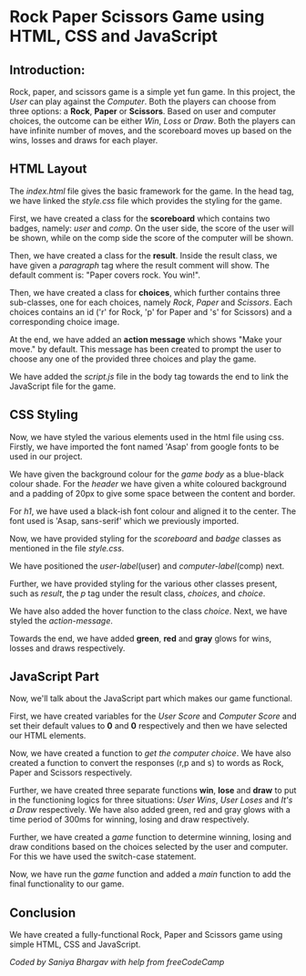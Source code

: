 # Rock Paper Scissors Game using HTML, CSS and JavaScript

## Introduction:

Rock, paper, and scissors game is a simple yet fun game. In this project, the *User* can play against the *Computer*. Both the players can choose from three options: a **Rock**, **Paper** or **Scissors**. Based on user and computer choices, the outcome can be either *Win*, *Loss* or *Draw*.
Both the players can have infinite number of moves, and the scoreboard moves up based on the wins, losses and draws for each player.

## HTML Layout

The _index.html_ file gives the basic framework for the game. In the head tag, we have linked the _style.css_ file which provides the styling for the game.

First, we have created a class for the **scoreboard** which contains two badges, namely: _user_ and _comp_. On the user side, the score of the user will be shown, while on the comp side the score of the computer will be shown.

Then, we have created a class for the **result**. Inside the result class, we have given a _paragraph_ tag where the result comment will show. The default comment is: "Paper covers rock. You win!".

Then, we have created a class for **choices**, which further contains three sub-classes, one for each choices, namely _Rock_, _Paper_ and _Scissors_. Each choices contains an id ('r' for Rock, 'p' for Paper and 's' for Scissors) and a corresponding choice image.

At the end, we have added an **action message** which shows "Make your move." by default. This message has been created to prompt the user to choose any one of the provided three choices and play the game.

We have added the _script.js_ file in the body tag towards the end to link the JavaScript file for the game.

## CSS Styling

Now, we have styled the various elements used in the html file using css.
Firstly, we have imported the font named 'Asap' from google fonts to be used in our project.

We have given the background colour for the _game body_ as a blue-black colour shade. For the _header_ we have given a white coloured background and a padding of 20px to give some space between the content and border.

For _h1_, we have used a black-ish font colour and aligned it to the center. The font used is 'Asap, sans-serif' which we previously imported.

Now, we have provided styling for the _scoreboard_ and _badge_ classes as mentioned in the file _style.css_.

We have positioned the _user-label_(user) and _computer-label_(comp) next.

Further, we have provided styling for the various other classes present, such as _result_, the _p_ tag under the result class, _choices_, and _choice_.

We have also added the hover function to the class _choice_. Next, we have styled the _action-message_.

Towards the end, we have added **green**, **red** and **gray** glows for wins, losses and draws respectively.

## JavaScript Part

Now, we'll talk about the JavaScript part which makes our game functional.

First, we have created variables for the _User Score_ and _Computer Score_ and set their default values to **0** and **0** respectively and then we have selected our HTML elements.

Now, we have created a function to *get the computer choice*. We have also created a function to convert the responses (r,p and s) to words as Rock, Paper and Scissors respectively.

Further, we have created three separate functions **win**, **lose** and **draw** to put in the functioning logics for three situations: _User Wins_, _User Loses_ and _It's a Draw_ respectively. We have also added green, red and gray glows with a time period of 300ms for winning, losing and draw respectively.

Further, we have created a _game_ function to determine winning, losing and draw conditions based on the choices selected by the user and computer. For this we have used the switch-case statement.

Now, we have run the _game_ function and added a _main_ function to add the final functionality to our game.

## Conclusion

We have created a fully-functional Rock, Paper and Scissors game using simple HTML, CSS and JavaScript.

_Coded by Saniya Bhargav with help from freeCodeCamp_
